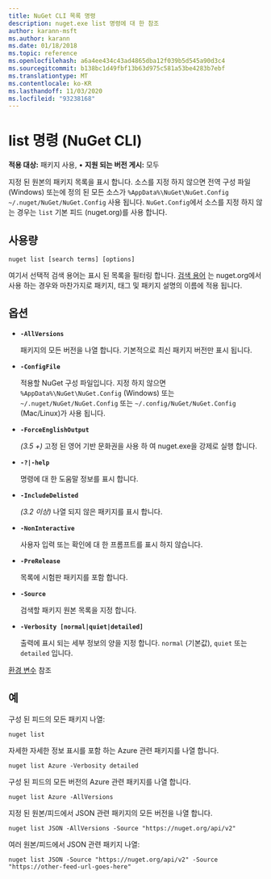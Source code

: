 ```yaml
---
title: NuGet CLI 목록 명령
description: nuget.exe list 명령에 대 한 참조
author: karann-msft
ms.author: karann
ms.date: 01/18/2018
ms.topic: reference
ms.openlocfilehash: a6a4ee434c43ad4865dba12f039b5d545a90d3c4
ms.sourcegitcommit: b138bc1d49fbf13b63d975c581a53be4283b7ebf
ms.translationtype: MT
ms.contentlocale: ko-KR
ms.lasthandoff: 11/03/2020
ms.locfileid: "93238168"
---
```

# <a name="list-command-nuget-cli"></a>list 명령 (NuGet CLI)

**적용 대상:** 패키지 사용, &bullet; **지원 되는 버전 게시:** 모두

지정 된 원본의 패키지 목록을 표시 합니다. 소스를 지정 하지 않으면 전역 구성 파일 (Windows) 또는에 정의 된 모든 소스가 `%AppData%\NuGet\NuGet.Config` `~/.nuget/NuGet/NuGet.Config` 사용 됩니다. `NuGet.Config`에서 소스를 지정 하지 않는 경우는 `list` 기본 피드 (nuget.org)를 사용 합니다.

## <a name="usage"></a>사용량

```cli
nuget list [search terms] [options]
```

여기서 선택적 검색 용어는 표시 된 목록을 필터링 합니다. [검색 용어](../../consume-packages/finding-and-choosing-packages.md#search-syntax) 는 nuget.org에서 사용 하는 경우와 마찬가지로 패키지, 태그 및 패키지 설명의 이름에 적용 됩니다. 

## <a name="options"></a>옵션

- **`-AllVersions`**

  패키지의 모든 버전을 나열 합니다. 기본적으로 최신 패키지 버전만 표시 됩니다.

- **`-ConfigFile`**

  적용할 NuGet 구성 파일입니다. 지정 하지 않으면 `%AppData%\NuGet\NuGet.Config` (Windows) 또는 `~/.nuget/NuGet/NuGet.Config` 또는 `~/.config/NuGet/NuGet.Config` (Mac/Linux)가 사용 됩니다.

- **`-ForceEnglishOutput`**

  *(3.5 +)* 고정 된 영어 기반 문화권을 사용 하 여 nuget.exe을 강제로 실행 합니다.

- **`-?|-help`**

  명령에 대 한 도움말 정보를 표시 합니다.

- **`-IncludeDelisted`**

  *(3.2 이상)* 나열 되지 않은 패키지를 표시 합니다.

- **`-NonInteractive`**

  사용자 입력 또는 확인에 대 한 프롬프트를 표시 하지 않습니다.

- **`-PreRelease`**

  목록에 시험판 패키지를 포함 합니다.

- **`-Source`**

  검색할 패키지 원본 목록을 지정 합니다.

- **`-Verbosity [normal|quiet|detailed]`**

  출력에 표시 되는 세부 정보의 양을 지정 합니다. `normal` (기본값), `quiet` 또는 `detailed` 입니다.

[환경 변수](cli-ref-environment-variables.md) 참조

## <a name="examples"></a>예

구성 된 피드의 모든 패키지 나열:
```
nuget list
```
자세한 자세한 정보 표시를 포함 하는 Azure 관련 패키지를 나열 합니다.
```
nuget list Azure -Verbosity detailed
```
구성 된 피드의 모든 버전의 Azure 관련 패키지를 나열 합니다.
```
nuget list Azure -AllVersions
```
지정 된 원본/피드에서 JSON 관련 패키지의 모든 버전을 나열 합니다.
```
nuget list JSON -AllVersions -Source "https://nuget.org/api/v2"
```
여러 원본/피드에서 JSON 관련 패키지 나열:
```
nuget list JSON -Source "https://nuget.org/api/v2" -Source "https://other-feed-url-goes-here"
```